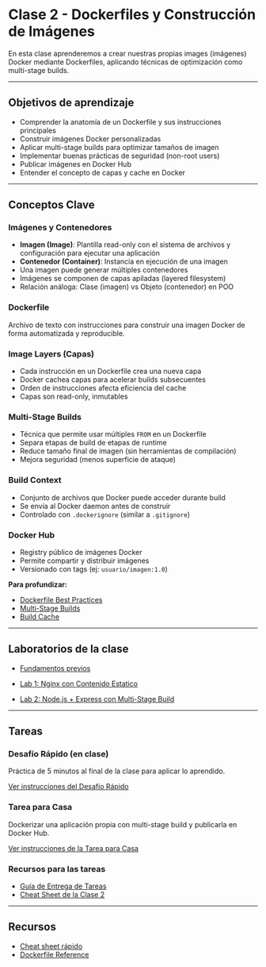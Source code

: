 # Clase 2 - Dockerfiles y Construcción de Imágenes

En esta clase aprenderemos a crear nuestras propias images (imágenes) Docker mediante Dockerfiles, aplicando técnicas de optimización como multi-stage builds.

---

## Objetivos de aprendizaje

- Comprender la anatomía de un Dockerfile y sus instrucciones principales
- Construir imágenes Docker personalizadas
- Aplicar multi-stage builds para optimizar tamaños de imagen
- Implementar buenas prácticas de seguridad (non-root users)
- Publicar imágenes en Docker Hub
- Entender el concepto de capas y cache en Docker

---

## Conceptos Clave

### Imágenes y Contenedores
- **Imagen (Image)**: Plantilla read-only con el sistema de archivos y configuración para ejecutar una aplicación
- **Contenedor (Container)**: Instancia en ejecución de una imagen
- Una imagen puede generar múltiples contenedores
- Imágenes se componen de capas apiladas (layered filesystem)
- Relación análoga: Clase (imagen) vs Objeto (contenedor) en POO

### Dockerfile
Archivo de texto con instrucciones para construir una imagen Docker de forma automatizada y reproducible.

### Image Layers (Capas)
- Cada instrucción en un Dockerfile crea una nueva capa
- Docker cachea capas para acelerar builds subsecuentes
- Orden de instrucciones afecta eficiencia del cache
- Capas son read-only, inmutables

### Multi-Stage Builds
- Técnica que permite usar múltiples `FROM` en un Dockerfile
- Separa etapas de build de etapas de runtime
- Reduce tamaño final de imagen (sin herramientas de compilación)
- Mejora seguridad (menos superficie de ataque)

### Build Context
- Conjunto de archivos que Docker puede acceder durante build
- Se envía al Docker daemon antes de construir
- Controlado con `.dockerignore` (similar a `.gitignore`)

### Docker Hub
- Registry público de imágenes Docker
- Permite compartir y distribuir imágenes
- Versionado con tags (ej: `usuario/imagen:1.0`)

**Para profundizar:**
- [Dockerfile Best Practices](https://docs.docker.com/develop/develop-images/dockerfile_best-practices/)
- [Multi-Stage Builds](https://docs.docker.com/build/building/multi-stage/)
- [Build Cache](https://docs.docker.com/build/cache/)

---

## Laboratorios de la clase

- [Fundamentos previos](demos/README.md)

- [Lab 1: Nginx con Contenido Estatico](labs/01-nginx-static/)
- [Lab 2: Node.js + Express con Multi-Stage Build](labs/02-nodejs-express-multistage/)

---

## Tareas

### Desafío Rápido (en clase)
Práctica de 5 minutos al final de la clase para aplicar lo aprendido.

[Ver instrucciones del Desafío Rápido](tareas/desafio-rapido.md)

### Tarea para Casa
Dockerizar una aplicación propia con multi-stage build y publicarla en Docker Hub.

[Ver instrucciones de la Tarea para Casa](tareas/tarea-casa.md)

### Recursos para las tareas
- [Guía de Entrega de Tareas](../../ENTREGA_TAREAS.md)
- [Cheat Sheet de la Clase 2](cheatsheet.md)

---

## Recursos

- [Cheat sheet rápido](cheatsheet.md)
- [Dockerfile Reference](https://docs.docker.com/engine/reference/builder/)
